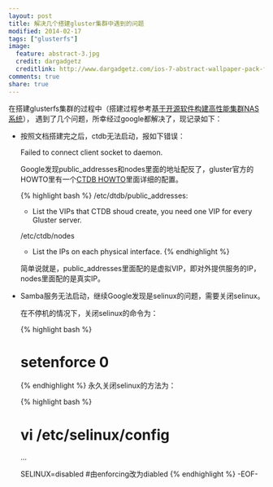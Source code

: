 ```yaml
---
layout: post
title: 解决几个搭建gluster集群中遇到的问题
modified: 2014-02-17
tags: ["glusterfs"]
image:
  feature: abstract-3.jpg
  credit: dargadgetz
  creditlink: http://www.dargadgetz.com/ios-7-abstract-wallpaper-pack-for-iphone-5-and-ipod-touch-retina/
comments: true
share: true
---
```


在搭建glusterfs集群的过程中（搭建过程参考[基于开源软件构建高性能集群NAS系统](http://blog.csdn.net/liuaigui/article/details/7163482)），
遇到了几个问题，所幸经过google都解决了，现记录如下：

* 按照文档搭建完之后，ctdb无法启动，报如下错误：
    
    Failed to connect client socket to daemon.

    Google发现public_addresses和nodes里面的地址配反了，gluster官方的HOWTO里有一个[CTDB HOWTO](http://www.gluster.org/community/documentation/index.php/CTDB)里面详细的配置。

    {% highlight bash %}
    /etc/dtdb/public_addresses:
        
    * List the VIPs that CTDB shoud create, you need one VIP for every Gluster server.
    
    /etc/ctdb/nodes
        
    * List the IPs on each physical interface.
    {% endhighlight %}

    简单说就是，public_addresses里面配的是虚拟VIP，即对外提供服务的IP，nodes里面配的是真实IP。

* Samba服务无法启动，继续Google发现是selinux的问题，需要关闭selinux。

    在不停机的情况下，关闭selinux的命令为：

    {% highlight bash %}
    # setenforce 0
    {% endhighlight %}
    永久关闭selinux的方法为：

    {% highlight bash %}
    # vi /etc/selinux/config

    ...

    SELINUX=disabled #由enforcing改为diabled
    {% endhighlight %}
-EOF-
